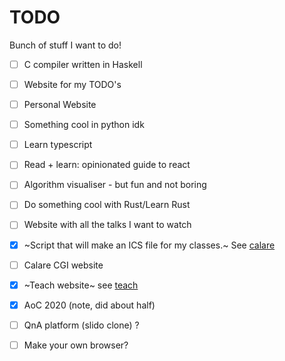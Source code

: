# TODO
Bunch of stuff I want to do!

  - [ ] C compiler written in Haskell
  - [ ] Website for my TODO's
  - [ ] Personal Website
  - [ ] Something cool in python idk
  - [ ] Learn typescript 
  - [ ] Read + learn: opinionated guide to react
  - [ ] Algorithm visualiser - but fun and not boring
  - [ ] Do something cool with Rust/Learn Rust
  - [ ] Website with all the talks I want to watch
  - [x] ~Script that will make an ICS file for my classes.~ See [calare](https://github.com/MrSpanishPear/calare)
  - [ ] Calare CGI website
  - [x] ~Teach website~ see [teach](https://github.com/MrSpanishPear/teach)
  - [x] AoC 2020 (note, did about half)
  - [ ] QnA platform (slido clone) ? 
  - [ ] Make your own browser?
  
